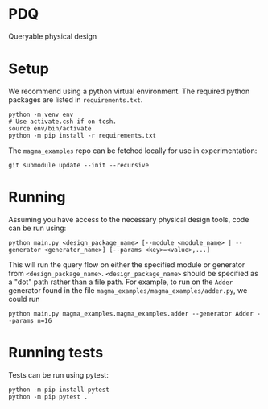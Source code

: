 # PDQ

Queryable physical design

# Setup
We recommend using a python virtual environment. The required python packages are listed in `requirements.txt`.

    python -m venv env
    # Use activate.csh if on tcsh.
    source env/bin/activate
    python -m pip install -r requirements.txt
  
The `magma_examples` repo can be fetched locally for use in experimentation:

    git submodule update --init --recursive

# Running
Assuming you have access to the necessary physical design tools, code can be run using:

    python main.py <design_package_name> [--module <module_name> | --generator <generator_name>] [--params <key>=<value>,...]

This will run the query flow on either the specified module or generator from `<design_package_name>`. `<design_package_name>` should be specified as a "dot" path rather than a file path. For example, to run on the `Adder` generator found in the file `magma_examples/magma_examples/adder.py`, we could run

    python main.py magma_examples.magma_examples.adder --generator Adder --params n=16

# Running tests
Tests can be run using pytest:

    python -m pip install pytest
    python -m pip pytest .
